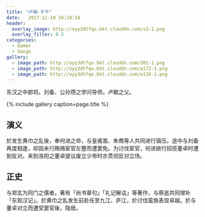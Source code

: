 ```yaml
---
title: "卢植·子干"
date:   2017-12-10 10:18:18
header:
  overlay_image: http://oyy3dtfqo.bkt.clouddn.com/s3-1.png
  overlay_filter: 0.5
categories:
  - Games
  - Sango
gallery:
  - image_path: http://oyy3dtfqo.bkt.clouddn.com/201-1.png
  - image_path: http://oyy3dtfqo.bkt.clouddn.com/a172-1.png
  - image_path: http://oyy3dtfqo.bkt.clouddn.com/a126-1.png
---
```


东汉之中郎将。刘备、公孙瓒之学问导师。卢毓之父。

{% include gallery caption=page.title %}

## 演义

於发生黄巾之乱後，奉何进之命，与皇甫嵩、朱儁等人共同进行镇压。途中与刘备再度相逢，却因未行贿赂宦官左豐而遭罢免。为讨伐宦官，何进欲行招揽董卓时遭到反对。来到洛阳之董卓提议废立少帝时亦贯彻反对立场。

## 正史

与郑玄为同门之儒者。著有「尚书章句」「礼记解诂」等著作，与蔡邕共同增补「东观汉记」。於黄巾之乱发生前赴任至九江、庐江，於讨伐蛮族表现卓越。於与董卓对立而遭受罢官後，隐居。